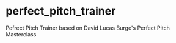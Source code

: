 # perfect_pitch_trainer
Pefrect Pitch Trainer based on David Lucas Burge's Perfect Pitch Masterclass
